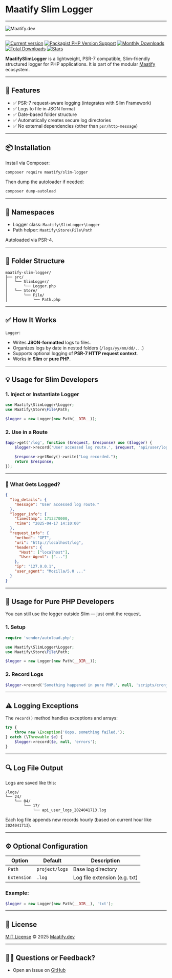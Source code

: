 # Maatify Slim Logger

---
![**Maatify.dev**](https://www.maatify.dev/assets/img/img/maatify_logo_white.svg)

---
[pkg]: <https://packagist.org/packages/maatify/slim-logger>
[pkg-stats]: <https://packagist.org/packages/maatify/slim-logger/stats>
[![Current version](https://img.shields.io/packagist/v/maatify/slim-logger)][pkg]
[![Packagist PHP Version Support](https://img.shields.io/packagist/php-v/maatify/slim-logger)][pkg]
[![Monthly Downloads](https://img.shields.io/packagist/dm/maatify/slim-logger)][pkg-stats]
[![Total Downloads](https://img.shields.io/packagist/dt/maatify/slim-logger)][pkg-stats]
[![Stars](https://img.shields.io/packagist/stars/maatify/slim-logger)](https://github.com/maatify/slim-logger/stargazers)

**MaatifySlimLogger** is a lightweight, PSR-7 compatible, Slim-friendly structured logger for PHP applications. It is part of the modular [Maatify](https://maatify.dev) ecosystem.

---

## 🚀 Features

- ✅ PSR-7 request-aware logging (integrates with Slim Framework)
- ✅ Logs to file in JSON format
- ✅ Date-based folder structure
- ✅ Automatically creates secure log directories
- ✅ No external dependencies (other than `psr/http-message`)

---

## 📦 Installation

Install via Composer:

```bash
composer require maatify/slim-logger
```

Then dump the autoloader if needed:

```bash
composer dump-autoload
```

---

## 🧱 Namespaces

- Logger class: `Maatify\SlimLogger\Logger`
- Path helper: `Maatify\Store\File\Path`


Autoloaded via PSR-4.

---

## 📁 Folder Structure

```
maatify-slim-logger/
├── src/
│   └── SlimLogger/
│       └── Logger.php
│   └── Store/
│       └── File/
│           └── Path.php
```

---

## ✅ How It Works

`Logger`:
- Writes **JSON-formatted** logs to files.
- Organizes logs by date in nested folders (`/logs/yy/mm/dd/...`)
- Supports optional logging of **PSR-7 HTTP request context**.
- Works in **Slim** or **pure PHP**.

---

## 💡 Usage for Slim Developers

### 1. Inject or Instantiate Logger

```php
use Maatify\SlimLogger\Logger;
use Maatify\Store\File\Path;

$logger = new Logger(new Path(__DIR__));
```

### 2. Use in a Route

```php
$app->get('/log', function ($request, $response) use ($logger) {
    $logger->record('User accessed log route.', $request, 'api/user/logs');

    $response->getBody()->write("Log recorded.");
    return $response;
});
```

---

### 📝 What Gets Logged?

```json
{
  "log_details": {
    "message": "User accessed log route."
  },
  "logger_info": {
    "timestamp": 1713370000,
    "time": "2025-04-17 14:10:00"
  },
  "request_info": {
    "method": "GET",
    "uri": "http://localhost/log",
    "headers": {
      "Host": ["localhost"],
      "User-Agent": ["..."]
    },
    "ip": "127.0.0.1",
    "user_agent": "Mozilla/5.0 ..."
  }
}
```

---

## 🧩 Usage for Pure PHP Developers

You can still use the logger outside Slim — just omit the request.

### 1. Setup

```php
require 'vendor/autoload.php';

use Maatify\SlimLogger\Logger;
use Maatify\Store\File\Path;

$logger = new Logger(new Path(__DIR__));
```

### 2. Record Logs

```php
$logger->record('Something happened in pure PHP.', null, 'scripts/cronjob');
```

---

## ⚠️ Logging Exceptions

The `record()` method handles exceptions and arrays:

```php
try {
    throw new \Exception('Oops, something failed.');
} catch (\Throwable $e) {
    $logger->record($e, null, 'errors');
}
```

---

## 🔍 Log File Output

Logs are saved like this:

```
/logs/
└── 24/
    └── 04/
        └── 17/
            └── api_user_logs_2024041713.log
```

Each log file appends new records hourly (based on current hour like `2024041713`).

---

## ⚙️ Optional Configuration

| Option      | Default        | Description                   |
|-------------|----------------|-------------------------------|
| `Path`      | `project/logs` | Base log directory            |
| `Extension` | `.log`         | Log file extension (e.g. txt) |

### Example:

```php
$logger = new Logger(new Path(__DIR__), 'txt');
```

---

## 📄 License

[MIT License](./LICENSE) © 2025 [Maatify.dev](https://maatify.dev)

---

## 🙋‍♂️ Questions or Feedback?

- Open an issue on [GitHub](https://github.com/maatify/slim-logger)
```
